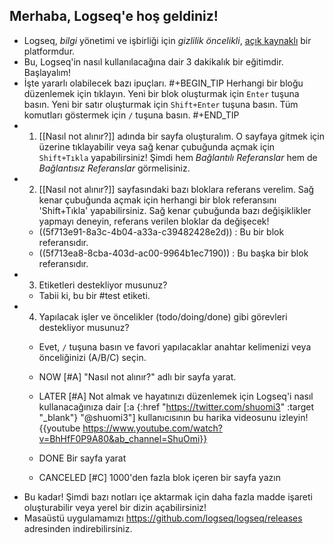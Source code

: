 ## Merhaba, Logseq'e hoş geldiniz!
- Logseq, _bilgi_ yönetimi ve işbirliği için _gizlilik öncelikli_, [açık kaynaklı](https://github.com/logseq/logseq) bir platformdur.
- Bu, Logseq'in nasıl kullanılacağına dair 3 dakikalık bir eğitimdir. Başlayalım!
- İşte yararlı olabilecek bazı ipuçları.
#+BEGIN_TIP
Herhangi bir bloğu düzenlemek için tıklayın.
Yeni bir blok oluşturmak için `Enter` tuşuna basın.
Yeni bir satır oluşturmak için `Shift+Enter` tuşuna basın.
Tüm komutları göstermek için `/` tuşuna basın.
#+END_TIP
- 1. [[Nasıl not alınır?]] adında bir sayfa oluşturalım. O sayfaya gitmek için üzerine tıklayabilir veya sağ kenar çubuğunda açmak için `Shift+Tıkla` yapabilirsiniz! Şimdi hem _Bağlantılı Referanslar_ hem de _Bağlantısız Referanslar_ görmelisiniz.
- 2. [[Nasıl not alınır?]] sayfasındaki bazı bloklara referans verelim. Sağ kenar çubuğunda açmak için herhangi bir blok referansını 'Shift+Tıkla' yapabilirsiniz.  Sağ kenar çubuğunda bazı değişiklikler yapmayı deneyin, referans verilen bloklar da değişecek!
    - ((5f713e91-8a3c-4b04-a33a-c39482428e2d)) : Bu bir blok referansıdır.
    - ((5f713ea8-8cba-403d-ac00-9964b1ec7190)) : Bu başka bir blok referansıdır.
- 3. Etiketleri destekliyor musunuz?
    - Tabii ki, bu bir #test etiketi.
- 4. Yapılacak işler ve öncelikler (todo/doing/done) gibi görevleri destekliyor musunuz?
    - Evet, `/` tuşuna basın ve favori yapılacaklar anahtar kelimenizi veya önceliğinizi (A/B/C) seçin.
    - NOW [#A] "Nasıl not alınır?" adlı bir sayfa yarat.
    - LATER [#A] Not almak ve hayatınızı düzenlemek için Logseq'i nasıl kullanacağınıza dair [:a {:href "https://twitter.com/shuomi3" :target "_blank"} "@shuomi3"] kullanıcısının bu harika videosunu izleyin!
    {{youtube https://www.youtube.com/watch?v=BhHfF0P9A80&ab_channel=ShuOmi}}

    - DONE Bir sayfa yarat
    - CANCELED [#C] 1000'den fazla blok içeren bir sayfa yazın
- Bu kadar! Şimdi bazı notları içe aktarmak için daha fazla madde işareti oluşturabilir veya yerel bir dizin açabilirsiniz!
- Masaüstü uygulamamızı https://github.com/logseq/logseq/releases adresinden indirebilirsiniz.
